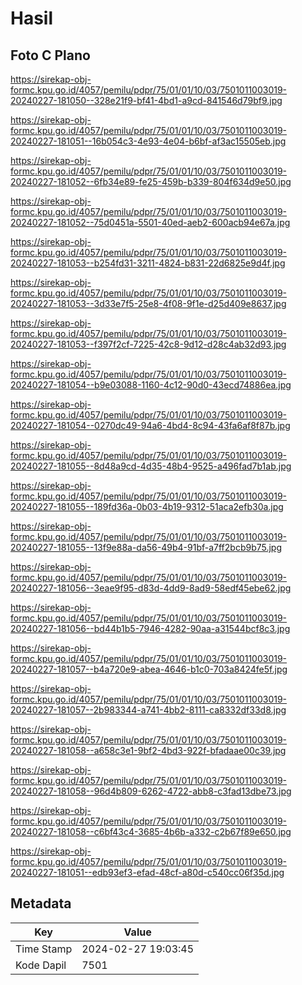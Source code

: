# Hasil

## Foto C Plano

https://sirekap-obj-formc.kpu.go.id/4057/pemilu/pdpr/75/01/01/10/03/7501011003019-20240227-181050--328e21f9-bf41-4bd1-a9cd-841546d79bf9.jpg

https://sirekap-obj-formc.kpu.go.id/4057/pemilu/pdpr/75/01/01/10/03/7501011003019-20240227-181051--16b054c3-4e93-4e04-b6bf-af3ac15505eb.jpg

https://sirekap-obj-formc.kpu.go.id/4057/pemilu/pdpr/75/01/01/10/03/7501011003019-20240227-181052--6fb34e89-fe25-459b-b339-804f634d9e50.jpg

https://sirekap-obj-formc.kpu.go.id/4057/pemilu/pdpr/75/01/01/10/03/7501011003019-20240227-181052--75d0451a-5501-40ed-aeb2-600acb94e67a.jpg

https://sirekap-obj-formc.kpu.go.id/4057/pemilu/pdpr/75/01/01/10/03/7501011003019-20240227-181053--b254fd31-3211-4824-b831-22d6825e9d4f.jpg

https://sirekap-obj-formc.kpu.go.id/4057/pemilu/pdpr/75/01/01/10/03/7501011003019-20240227-181053--3d33e7f5-25e8-4f08-9f1e-d25d409e8637.jpg

https://sirekap-obj-formc.kpu.go.id/4057/pemilu/pdpr/75/01/01/10/03/7501011003019-20240227-181053--f397f2cf-7225-42c8-9d12-d28c4ab32d93.jpg

https://sirekap-obj-formc.kpu.go.id/4057/pemilu/pdpr/75/01/01/10/03/7501011003019-20240227-181054--b9e03088-1160-4c12-90d0-43ecd74886ea.jpg

https://sirekap-obj-formc.kpu.go.id/4057/pemilu/pdpr/75/01/01/10/03/7501011003019-20240227-181054--0270dc49-94a6-4bd4-8c94-43fa6af8f87b.jpg

https://sirekap-obj-formc.kpu.go.id/4057/pemilu/pdpr/75/01/01/10/03/7501011003019-20240227-181055--8d48a9cd-4d35-48b4-9525-a496fad7b1ab.jpg

https://sirekap-obj-formc.kpu.go.id/4057/pemilu/pdpr/75/01/01/10/03/7501011003019-20240227-181055--189fd36a-0b03-4b19-9312-51aca2efb30a.jpg

https://sirekap-obj-formc.kpu.go.id/4057/pemilu/pdpr/75/01/01/10/03/7501011003019-20240227-181055--13f9e88a-da56-49b4-91bf-a7ff2bcb9b75.jpg

https://sirekap-obj-formc.kpu.go.id/4057/pemilu/pdpr/75/01/01/10/03/7501011003019-20240227-181056--3eae9f95-d83d-4dd9-8ad9-58edf45ebe62.jpg

https://sirekap-obj-formc.kpu.go.id/4057/pemilu/pdpr/75/01/01/10/03/7501011003019-20240227-181056--bd44b1b5-7946-4282-90aa-a31544bcf8c3.jpg

https://sirekap-obj-formc.kpu.go.id/4057/pemilu/pdpr/75/01/01/10/03/7501011003019-20240227-181057--b4a720e9-abea-4646-b1c0-703a8424fe5f.jpg

https://sirekap-obj-formc.kpu.go.id/4057/pemilu/pdpr/75/01/01/10/03/7501011003019-20240227-181057--2b983344-a741-4bb2-8111-ca8332df33d8.jpg

https://sirekap-obj-formc.kpu.go.id/4057/pemilu/pdpr/75/01/01/10/03/7501011003019-20240227-181058--a658c3e1-9bf2-4bd3-922f-bfadaae00c39.jpg

https://sirekap-obj-formc.kpu.go.id/4057/pemilu/pdpr/75/01/01/10/03/7501011003019-20240227-181058--96d4b809-6262-4722-abb8-c3fad13dbe73.jpg

https://sirekap-obj-formc.kpu.go.id/4057/pemilu/pdpr/75/01/01/10/03/7501011003019-20240227-181058--c6bf43c4-3685-4b6b-a332-c2b67f89e650.jpg

https://sirekap-obj-formc.kpu.go.id/4057/pemilu/pdpr/75/01/01/10/03/7501011003019-20240227-181051--edb93ef3-efad-48cf-a80d-c540cc06f35d.jpg


## Metadata

| Key        | Value               |
| ---------- | ------------------- |
| Time Stamp | 2024-02-27 19:03:45 |
| Kode Dapil | 7501                |




